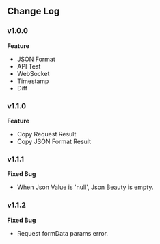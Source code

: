 ## Change Log

### v1.0.0
**Feature**
* JSON Format
* API Test
* WebSocket
* Timestamp
* Diff

### v1.1.0
**Feature**
* Copy Request Result
* Copy JSON Format Result

### v1.1.1
**Fixed Bug**
* When Json Value is 'null', Json Beauty is empty.

### v1.1.2
**Fixed Bug**
* Request formData params error.
